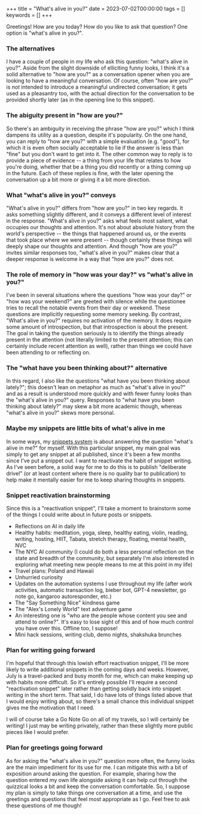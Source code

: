 +++
title = "What's alive in you?"
date = 2023-07-02T00:00:00
tags = []
keywords = []
+++

Greetings! How are you today? How do you like to ask that question? One option is "what's alive in you?".

### The alternatives

I have a couple of people in my life who ask this question: "what's alive in you?".
Aside from the slight downside of elliciting funny looks, I think it's a solid alternative to "how are you?" as a conversation opener when you are looking to have a meaningful conversation.
Of course, often "how are you?" is _not_ intended to introduce a meaningful undirected conversation; it gets used as a pleasantry too, with the actual direction for the conversation to be provided shortly later (as in the opening line to this snippet).

### The abiguity present in "how are you?"

So there's an ambiguity in receiving the phrase "how are you?" which I think dampens its utility as a question, despite it's popularity.
On the one hand, you can reply to "how are you?" with a simple evaluation (e.g. "good"), for which it is even often socially acceptable to lie if the answer is less than "fine" but you don't want to get into it. The other common way to reply is to provide a piece of evidence -- a thing from your life that relates to how you're doing, whether that be a thing you did recently or a thing coming up in the future.
Each of these replies is fine, with the later opening the conversation up a bit more or giving it a bit more direction.

### What "what's alive in you?" conveys

"What's alive in you?" differs from "how are you?" in two key regards. It asks something slightly different, and it conveys a different level of interest in the response.
"What's alive in you?" asks what feels most salient, what occupies our thoughts and attention.
It's not about absolute history from the world's perspective -- the things that happened around us, or the events that took place where we were present -- though certainly these things will deeply shape our thoughts and attention. And though "how are you?" invites similar responses too, "what's alive in you?" makes clear that a deeper response is welcome in a way that "how are you?" does not.

### The role of memory in "how was your day?" vs "what's alive in you?"

I've been in several situations where the questions "how was your day?" or "how was your weekend?" are greeted with silence while the questionee tries to recall the notable events from their day or weekend. These questions are implicitly requesting some memory seeking.
By contrast, "What's alive in you?" requires no activation of the memory. It does require some amount of introspection, but that introspection is about the present. The goal in taking the question seriously is to identify the things already present in the attention (not literally limited to the present attention; this can certainly include recent attention as well), rather than things we could have been attending to or reflecting on.

### The "what have you been thinking about?" alternative

In this regard, I also like the questions "what have you been thinking about lately?"; this doesn't lean on metaphor as much as "what's alive in you?" and as a result is understood more quickly and with fewer funny looks than the "what's alive in you?" query. Responses to "what have you been thinking about lately?" may skew a bit more academic though, whereas "what's alive in you?" skews more personal.

### Maybe my snippets are little bits of what's alive in me

In some ways, my [snippets system](/snippets) is about answering the question "what's alive in me?" for myself.
With this particular snippet, my main goal was simply to get any snippet at all published, since it's been a few months since I've put a snippet out.
I want to reactivate the habit of snippet writing. As I've seen before, a solid way for me to do this is to publish "deliberate drivel" (or at least content where there is no quality bar to publication) to help make it mentally easier for me to keep sharing thoughts in snippets.

### Snippet reactivation brainstorming

Since this is a "reactivation snippet", I'll take a moment to brainstorm some of the things I could write about in future posts or snippets.

* Reflections on AI in daily life
* Healthy habits: meditation, yoga, sleep, healthy eating, violin, reading, writing, hosting, HIIT, Tabata, stretch therapy, floating, mental health, NVC
* The NYC AI community (I could do both a less personal reflection on the state and breadth of the community, but separately I'm also interested in exploring what meeting new people means to me at this point in my life)
* Travel plans: Poland and Hawaii
* Unhurried curiosity
* Updates on the automation systems I use throughout my life (after work activities, automatic transaction log, bieber bot, GPT-4 newsletter, go note go, kangaroo autoresponder, etc.)
* The "Say Something Nice" kindness game
* The "Alex's Lonely World" text adventure game
* An interesting one is "who are the people whose content you see and attend to online?". It's easy to lose sight of this and of how much control you have over this. Offline too, I suppose!
* Mini hack sessions, writing club, demo nights, shakshuka brunches

### Plan for writing going forward

I'm hopeful that through this lowish effort reactivation snippet, I'll be more likely to write additional snippets in the coming days and weeks.
However, July is a travel-packed and busy month for me, which can make keeping up with habits more difficult.
So it's entirely possible I'll require a second "reactivation snippet" later rather than getting solidly back into snippet writing in the short term.
That said, I do have lots of things listed above that I would enjoy writing about, so there's a small chance this individual snippet gives me the motivation that I need.

I will of course take a Go Note Go on all of my travels, so I will certainly be writing! I just may be writing privately, rather than these slightly more public pieces like I would prefer.

### Plan for greetings going forward

As for asking the "what's alive in you?" question more often, the funny looks are the main impediment for its use for me. I can mitigate this with a bit of exposition around asking the question.
For example, sharing how the question entered my own life alongside asking it can help cut through the quizzical looks a bit and keep the conversation comfortable.
So, I suppose my plan is simply to take things one conversation at a time, and use the greetings and questions that feel most appropriate as I go.
Feel free to ask these questions of me though!
